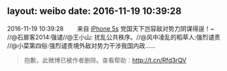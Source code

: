 layout: weibo
date: 2016-11-19 10:39:28
---
2016-11-19 10:39:28  &nbsp;&nbsp;&nbsp;&nbsp;&nbsp;&nbsp; 来自 <a href="sinaweibo://customweibosource" rel="nofollow">iPhone 5s</a>
党国天下岂容敌对势力阴谋得逞！~ //@石扉客2014:强谴//@王小山: 扰乱公共秩序。//@风中凌乱的稻草人:强烈谴责 //@小菜第四俗:强烈谴责境外敌对势力干涉我国内政……
>  抱歉，此微博已被作者删除。查看帮助：http://t.cn/Rfd3rQV
